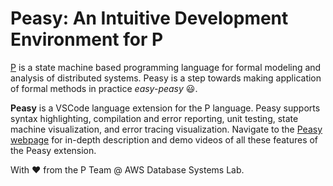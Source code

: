 # Peasy: An Intuitive Development Environment for P

[P](https://p-org.github.io/P/) is a state machine based programming language for formal modeling and analysis of distributed systems. Peasy is a step towards making application of formal methods in practice *easy-peasy* 😃. 

**Peasy** is a VSCode language extension for the P language. Peasy supports syntax highlighting, compilation and error reporting, unit testing, state machine visualization, and error tracing visualization. Navigate to the [Peasy webpage](https://p-org.github.io/peasy-ide-vscode/) for in-depth description and demo videos of all these features of the Peasy extension.

<p align="left">
With ❤️ from the P Team @ AWS Database Systems Lab.
</p>
